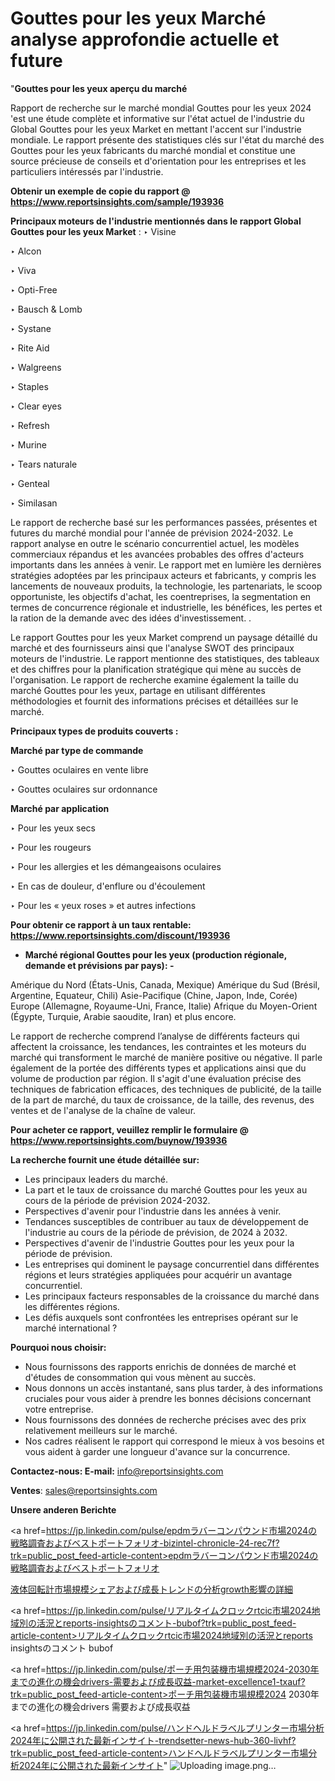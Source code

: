 # Gouttes pour les yeux Marché analyse approfondie actuelle et future

"<strong>Gouttes pour les yeux aperçu du marché</strong>

Rapport de recherche sur le marché mondial Gouttes pour les yeux 2024 'est une étude complète et informative sur l'état actuel de l'industrie du Global Gouttes pour les yeux Market en mettant l'accent sur l'industrie mondiale. Le rapport présente des statistiques clés sur l'état du marché des Gouttes pour les yeux fabricants du marché mondial et constitue une source précieuse de conseils et d'orientation pour les entreprises et les particuliers intéressés par l'industrie.

<strong>Obtenir un exemple de copie du rapport @ <a href=https://www.reportsinsights.com/sample/193936>https://www.reportsinsights.com/sample/193936</a></strong>

<strong>Principaux moteurs de l'industrie mentionnés dans le rapport Global Gouttes pour les yeux Market</strong> :
‣ Visine

‣ Alcon

‣ Viva

‣ Opti-Free

‣ Bausch & Lomb

‣ Systane

‣ Rite Aid

‣ Walgreens

‣ Staples

‣ Clear eyes

‣ Refresh

‣ Murine

‣ Tears naturale

‣ Genteal

‣ Similasan

Le rapport de recherche basé sur les performances passées, présentes et futures du marché mondial pour l'année de prévision 2024-2032. Le rapport analyse en outre le scénario concurrentiel actuel, les modèles commerciaux répandus et les avancées probables des offres d'acteurs importants dans les années à venir. Le rapport met en lumière les dernières stratégies adoptées par les principaux acteurs et fabricants, y compris les lancements de nouveaux produits, la technologie, les partenariats, le scoop opportuniste, les objectifs d'achat, les coentreprises, la segmentation en termes de concurrence régionale et industrielle, les bénéfices, les pertes et la ration de la demande avec des idées d'investissement. .

Le rapport Gouttes pour les yeux Market comprend un paysage détaillé du marché et des fournisseurs ainsi que l'analyse SWOT des principaux moteurs de l'industrie. Le rapport mentionne des statistiques, des tableaux et des chiffres pour la planification stratégique qui mène au succès de l'organisation. Le rapport de recherche examine également la taille du marché Gouttes pour les yeux, partage en utilisant différentes méthodologies et fournit des informations précises et détaillées sur le marché.

<strong>Principaux types de produits couverts :</strong>

<strong>Marché par type de commande</strong>

‣ Gouttes oculaires en vente libre

‣ Gouttes oculaires sur ordonnance

<strong>Marché par application</strong>

‣ Pour les yeux secs

‣ Pour les rougeurs

‣ Pour les allergies et les démangeaisons oculaires

‣ En cas de douleur, d'enflure ou d'écoulement

‣ Pour les « yeux roses » et autres infections

<strong>Pour obtenir ce rapport à un taux rentable: <a href=https://www.reportsinsights.com/discount/193936>https://www.reportsinsights.com/discount/193936</a></strong>
<ul>
  <li><strong>Marché régional Gouttes pour les yeux (production régionale, demande et prévisions par pays): -</strong></li>
</ul>
Amérique du Nord (États-Unis, Canada, Mexique)
Amérique du Sud (Brésil, Argentine, Equateur, Chili)
Asie-Pacifique (Chine, Japon, Inde, Corée)
Europe (Allemagne, Royaume-Uni, France, Italie)
Afrique du Moyen-Orient (Égypte, Turquie, Arabie saoudite, Iran) et plus encore.

Le rapport de recherche comprend l’analyse de différents facteurs qui affectent la croissance, les tendances, les contraintes et les moteurs du marché qui transforment le marché de manière positive ou négative. Il parle également de la portée des différents types et applications ainsi que du volume de production par région. Il s'agit d'une évaluation précise des techniques de fabrication efficaces, des techniques de publicité, de la taille de la part de marché, du taux de croissance, de la taille, des revenus, des ventes et de l'analyse de la chaîne de valeur.

<strong>Pour acheter ce rapport, veuillez remplir le formulaire @   <a href=https://www.reportsinsights.com/buynow/193936>https://www.reportsinsights.com/buynow/193936</a></strong>

<strong>La recherche fournit une étude détaillée sur:</strong>
<ul>
  <li>Les principaux leaders du marché.</li>
  <li>La part et le taux de croissance du marché Gouttes pour les yeux au cours de la période de prévision 2024-2032.</li>
  <li>Perspectives d'avenir pour l'industrie dans les années à venir.</li>
  <li>Tendances susceptibles de contribuer au taux de développement de l'industrie au cours de la période de prévision, de 2024 à 2032.</li>
  <li>Perspectives d'avenir de l'industrie Gouttes pour les yeux pour la période de prévision.</li>
  <li>Les entreprises qui dominent le paysage concurrentiel dans différentes régions et leurs stratégies appliquées pour acquérir un avantage concurrentiel.</li>
  <li>Les principaux facteurs responsables de la croissance du marché dans les différentes régions.</li>
  <li>Les défis auxquels sont confrontées les entreprises opérant sur le marché international ?</li>
</ul>
<strong>Pourquoi nous choisir:</strong>
<ul>
  <li>Nous fournissons des rapports enrichis de données de marché et d'études de consommation qui vous mènent au succès.</li>
  <li>Nous donnons un accès instantané, sans plus tarder, à des informations cruciales pour vous aider à prendre les bonnes décisions concernant votre entreprise.</li>
  <li>Nous fournissons des données de recherche précises avec des prix relativement meilleurs sur le marché.</li>
  <li>Nos cadres réalisent le rapport qui correspond le mieux à vos besoins et vous aident à garder une longueur d'avance sur la concurrence.</li>
</ul>
<strong>Contactez-nous:
</strong><strong>E-mail:</strong> <a href=mailto:info@reportsinsights.com>info@reportsinsights.com</a>

<strong>Ventes</strong>: <a href=mailto:sales@reportsinsights.com>sales@reportsinsights.com</a>

<strong>Unsere anderen Berichte</strong>

<a href=https://jp.linkedin.com/pulse/epdmラバーコンパウンド市場2024の戦略調査およびベストポートフォリオ-bizintel-chronicle-24-rec7f?trk=public_post_feed-article-content>epdmラバーコンパウンド市場2024の戦略調査およびベストポートフォリオ</a>

<a href=https://www.linkedin.com/pulse/液体回転計市場規模シェアおよび成長トレンドの分析growth影響の詳細-reportsinsights-pvt-ltd-jjaif/>液体回転計市場規模シェアおよび成長トレンドの分析growth影響の詳細</a>

<a href=https://jp.linkedin.com/pulse/リアルタイムクロックrtcic市場2024地域別の活況とreports-insightsのコメント-bubof?trk=public_post_feed-article-content>リアルタイムクロックrtcic市場2024地域別の活況とreports insightsのコメント bubof</a>

<a href=https://jp.linkedin.com/pulse/ポーチ用包装機市場規模2024-2030年までの進化の機会drivers-需要および成長収益-market-excellence1-txauf?trk=public_post_feed-article-content>ポーチ用包装機市場規模2024 2030年までの進化の機会drivers 需要および成長収益</a>

<a href=https://jp.linkedin.com/pulse/ハンドヘルドラベルプリンター市場分析2024年に公開された最新インサイト-trendsetter-news-hub-360-livhf?trk=public_post_feed-article-content>ハンドヘルドラベルプリンター市場分析2024年に公開された最新インサイト</a>"
![Uploading image.png…]()
